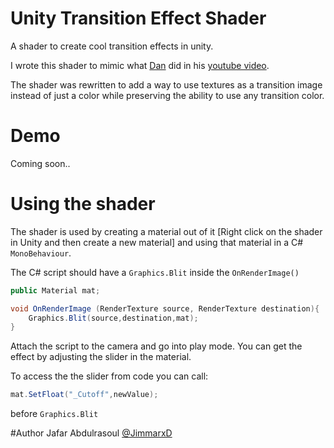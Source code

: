 # Unity Transition Effect Shader
A shader to create cool transition effects in unity.

I wrote this shader to mimic what [Dan](http://danjohnmoran.com) did in his [youtube video](https://www.youtube.com/watch?v=LnAoD7hgDxw).

The shader was rewritten to add a way to use textures as a transition image instead of just a color while preserving the ability to use any transition color.

# Demo
Coming soon..

# Using the shader
The shader is used by creating a material out of it [Right click on the shader in Unity and then create a new material] and using that material in a C# `MonoBehaviour`.

The C# script should have a `Graphics.Blit` inside the `OnRenderImage()`
```c#
public Material mat;

void OnRenderImage (RenderTexture source, RenderTexture destination){
	Graphics.Blit(source,destination,mat);
}
```
Attach the script to the camera and go into play mode.
You can get the effect by adjusting the slider in the material.

To access the the slider from code you can call:
```c#
mat.SetFloat("_Cutoff",newValue);
```
before `Graphics.Blit`

#Author
Jafar Abdulrasoul [@JimmarxD](https://twitter.com/jimmarxd)